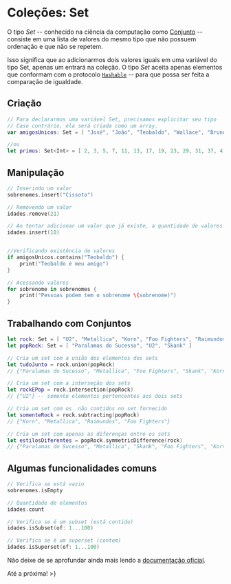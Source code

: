 # Coleções: Set
O tipo _Set_ -- conhecido na ciência da computação como [Conjunto][wiki-set] -- consiste em uma lista de valores do mesmo tipo que não possuem ordenação e que não se repetem.

Isso significa que ao adicionarmos dois valores iguais em uma variável do tipo Set, apenas um entrará na coleção. O tipo _Set_ aceita apenas elementos que conformam com o protocolo [`Hashable`][doc-hashable] -- para que possa ser feita a comparação de igualdade.

## Criação
```swift
// Para declararmos uma variável Set, precisamos explicitar seu tipo
// Caso contrário, ela será criada como um array.
var amigosUnicos: Set = [ "José", "João", "Teobaldo", "Wallace", "Bruno" ]

//ou
let primos: Set<Int> = [ 2, 3, 5, 7, 11, 13, 17, 19, 23, 29, 31, 37, 41, 43, 47 ]
```

## Manipulação
```swift
// Inserindo um valor
sobrenomes.insert("Cissoto")

// Removendo um valor
idades.remove(21)

// Ao tentar adicionar um valor que já existe, a quantidade de valores se mantém
idades.insert(10)


//Verificando existência de valores
if amigosUnicos.contains("Teobaldo") {
    print("Teobaldo é meu amigo")
}

// Acessando valores
for sobrenome in sobrenomes {
    print("Pessoas podem tem o sobrenome \(sobrenome)")
}
```

## Trabalhando com Conjuntos
```swift
let rock: Set = [ "U2", "Metallica", "Korn", "Foo Fighters", "Raimundos" ]
let popRock: Set = [ "Paralamas do Sucesso", "U2", "Skank" ]

// Cria um set com a união dos elementos dos sets
let tudoJunto = rock.union(popRock)
// {"Paralamas do Sucesso", "Metallica", "Foo Fighters", "Skank", "Korn", "Raimundos", "U2"}

// Cria um set com a interseção dos sets
let rockEPop = rock.intersection(popRock)
// {"U2"} -- somente elementos pertencentes aos dois sets

// Cria um set com os  não contidos no set fornecido
let somenteRock = rock.subtracting(popRock)
// {"Korn", "Metallica", "Raimundos", "Foo Fighters"}

// Cria um set com apenas as diferenças entre os sets
let estilosDiferentes = popRock.symmetricDifference(rock)
// {"Paralamas do Sucesso", "Metallica", "Skank", "Foo Fighters", "Korn", "Raimundos"}
```

## Algumas funcionalidades comuns
```swift
// Verifica se está vazio
sobrenomes.isEmpty

// Quantidade de elementos
idades.count

// Verifica se é um subset (está contido)
idades.isSubset(of: 1...100)

// Verifica se é um superset (contem)
idades.isSuperset(of: 1...100)
```

Não deixe de se aprofundar ainda mais lendo a [documentação oficial][doc-set].

Até a próxima!
\>}

[wiki-set]: https://pt.wikipedia.org/wiki/Conjunto_(tipo_de_dado_abstrato)
[doc-hashable]: https://developer.apple.com/documentation/swift/hashable
[doc-set]: https://developer.apple.com/documentation/swift/set

